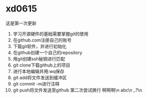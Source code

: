 # xd0615
这是第一次更新
1. 学习开源硬件的基础需要掌握git的使用
2. 在github.com注册自己的账号
3. 下载git软件，并进行初始化
4. 在github创建一个自己的repository
5. 用git创建ssh秘钥进行匹配
6. git clone下载github上的项目
7. 进行本地编辑并用:wq保存
8. git add将文件发送到缓冲区
9. git commit -m进行注释
10. git push将文件发送至github
第二次尝试换行
啊啊啊\n
abc\n
,.?\n


